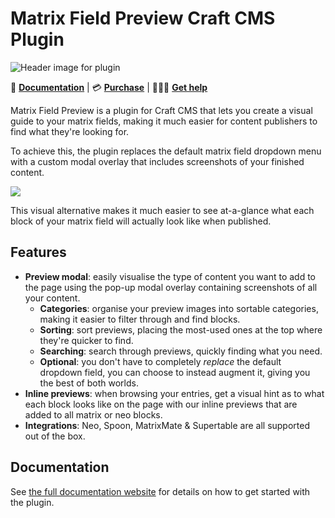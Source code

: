 # Matrix Field Preview Craft CMS Plugin

![Header image for plugin](https://craft-plugins-cdn.timmyomahony.com/website/matrix-field-preview/matrix-field-preview-plugin-header.png)

📓 [**Documentation**](https://craft-plugins.timmyomahony.com/matrix-field-preview?utm_source=github) | 💳 [**Purchase**](https://plugins.craftcms.com/matrix-field-preview?craft4) | 🤷🏻‍♂️ [**Get help**](https://craft-plugins.timmyomahony.com/matrix-field-preview/docs/get-help)

Matrix Field Preview is a plugin for Craft CMS that lets you create a visual guide to your matrix fields, making it much easier for content publishers to find what they're looking for.

To achieve this, the plugin replaces the default matrix field dropdown menu with a custom modal overlay that includes screenshots of your finished content.

![](https://craft-plugins-cdn.timmyomahony.com/website/matrix-field-preview/matrix-field-preview-video.gif)

This visual alternative makes it much easier to see at-a-glance what each block of your matrix field will actually look like when published.

## Features

- **Preview modal**: easily visualise the type of content you want to add to the page using the pop-up modal overlay containing screenshots of all your content.
  - **Categories**: organise your preview images into sortable categories, making it easier to filter through and find blocks.
  - **Sorting**: sort previews, placing the most-used ones at the top where they're quicker to find.
  - **Searching**: search through previews, quickly finding what you need.
  - **Optional**: you don't have to completely _replace_ the default dropdown field, you can choose to instead augment it, giving you the best of both worlds.
- **Inline previews**: when browsing your entries, get a visual hint as to what each block looks like on the page with our inline previews that are added to all matrix or neo blocks.
- **Integrations**: Neo, Spoon, MatrixMate & Supertable are all supported out of the box.

## Documentation

See [the full documentation website](https://craft-plugins.timmyomahony.com/matrix-field-preview) for details on how to get started with the plugin.
